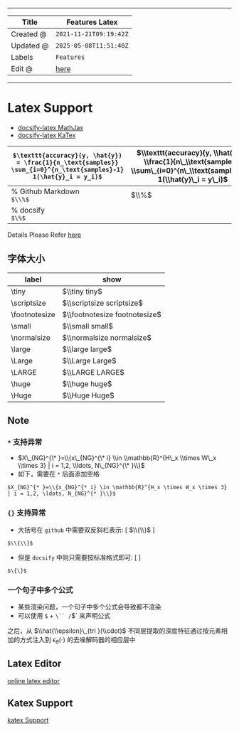 -----

| Title     | Features Latex                                      |
| --------- | --------------------------------------------------- |
| Created @ | `2021-11-21T09:19:42Z`                              |
| Updated @ | `2025-05-08T11:51:40Z`                              |
| Labels    | `Features`                                          |
| Edit @    | [here](https://github.com/junxnone/twiki/issues/18) |

-----

# Latex Support

  - [docsify-latex
    MathJax](https://scruel.github.io/docsify-latex/#/?id=with-mathjax)
  - [docsify-latex
    KaTex](https://scruel.github.io/docsify-latex/#/?id=with-katex)

| `$\texttt{accuracy}(y, \hat{y}) = \frac{1}{n_\text{samples}} \sum_{i=0}^{n_\text{samples}-1} 1(\hat{y}_i = y_i)$` | $\\texttt{accuracy}(y, \\hat{y}) = \\frac{1}{n\_\\text{samples}} \\sum\_{i=0}^{n\_\\text{samples}-1} 1(\\hat{y}\_i = y\_i)$ |
| ----------------------------------------------------------------------------------------------------------------- | --------------------------------------------------------------------------------------------------------------------------- |
| % Github Markdown<br> `$\\%$`                                                                                     | $\\%$                                                                                                                       |
| % docsify <br> `$\%$`                                                                                             | $%$                                                                                                                         |

Details Please Refer
[here](https://junxnone.github.io/docsify-katex/docs/#/supported)

## 字体大小

| label          | show                          |
| -------------- | ----------------------------- |
| \\tiny         | $\\tiny tiny$                 |
| \\scriptsize   | $\\scriptsize scriptsize$     |
| \\footnotesize | $\\footnotesize footnotesize$ |
| \\small        | $\\small small$               |
| \\normalsize   | $\\normalsize normalsize$     |
| \\large        | $\\large large$               |
| \\Large        | $\\Large Large$               |
| \\LARGE        | $\\LARGE LARGE$               |
| \\huge         | $\\huge huge$                 |
| \\Huge         | $\\Huge Huge$                 |

## Note

### `*` 支持异常

  - $X\_{NG}^{\* }=\\{x\_{NG}^{\* i} \\in \\mathbb{R}^{H\_x \\times W\_x
    \\times 3} | i = 1,2, \\ldots, N\_{NG}^{\* }\\}$
  - 如下，需要在 `*` 后面添加空格

<!-- end list -->

``` 
$X_{NG}^{* }=\\{x_{NG}^{* i} \in \mathbb{R}^{H_x \times W_x \times 3} | i = 1,2, \ldots, N_{NG}^{* }\\}$ 
```

### `{}` 支持异常

  - 大括号在 `github` 中需要双反斜杠表示: \[ $\\{\\}$ \]

<!-- end list -->

    $\\{\\}$

  - 但是 `docsify` 中则只需要按标准格式即可: \[ ${}$ \]

<!-- end list -->

    $\{\}$

### 一个句子中多个公式

  - 某些渲染问题，一个句子中多个公式会导致都不渲染
  - 可以使用 `$` + `\`` /`$\` 来声明公式

之后，从 $\\hat{\\epsilon}\_{tri }(\\cdot)$ 不同层提取的深度特征通过按元素相加的方式注入到
$`\epsilon_{\theta}(\cdot)`$ 的去噪解码器的相应层中

## Latex Editor

[online latex
editor](https://junxnone.github.io/m/ ":include :type=iframe width=100% height=600px")

## Katex Support

[katex
Support](https://junxnone.github.io/docsify-katex/docs/#/supported ":include :type=iframe width=100% height=1200px")
